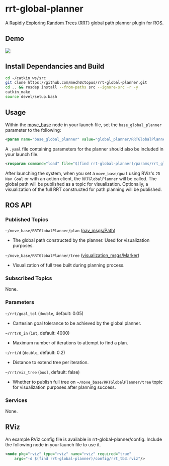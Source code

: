 # rrt-global-planner
A [Rapidly Exploring Random Trees (RRT)](https://en.wikipedia.org/wiki/Rapidly-exploring_random_tree) global path planner plugin for ROS.

## Demo
![](https://github.com/mech0ctopus/rrt-global-planner/raw/main/assets/rrt_tb3_rviz.gif)

## Install Dependancies and Build
```bash
cd ~/catkin_ws/src
git clone https://github.com/mech0ctopus/rrt-global-planner.git
cd .. && rosdep install --from-paths src --ignore-src -r -y
catkin_make
source devel/setup.bash
```

## Usage
Within the [move\_base](https://wiki.ros.org/move_base) node in your launch file, set the ````base_global_planner```` parameter to the following:
```xml
<param name="base_global_planner" value="global_planner/RRTGlobalPlanner"/>
```

A ```.yaml``` file containing parameters for the planner should also be included in your launch file. 
```xml
<rosparam command="load" file="$(find rrt-global-planner)/params/rrt_global_planner.yaml" />
```

After launching the system, when you set a ```move_base/goal``` using RViz's ```2D Nav Goal``` or with an action client, the ```RRTGlobalPlanner``` will be called. The global path will be published as a topic for visualization. Optionally, a visualization of the full RRT constructed for path planning will be published.

## ROS API
### Published Topics
`~/move_base/RRTGlobalPlanner/plan` ([nav\_msgs/Path](http://docs.ros.org/api/nav_msgs/html/msg/Path.html))
- The global path constructed by the planner. Used for visualization purposes.

`~/move_base/RRTGlobalPlanner/tree` ([visualization\_msgs/Marker](http://docs.ros.org/en/api/visualization_msgs/html/msg/Marker.html))
- Visualization of full tree built during planning process.

### Subscribed Topics
None.

### Parameters
`~/rrt/goal_tol` (`double`, default: 0.05)
- Cartesian goal tolerance to be achieved by the global planner.

`~/rrt/K_in` (`int`, default: 4000)
- Maximum number of iterations to attempt to find a plan.

`~/rrt/d` (`double`, default: 0.2)
- Distance to extend tree per iteration.

`~/rrt/viz_tree` (`bool`, default: false)
- Whether to publish full tree on `~/move_base/RRTGlobalPlanner/tree` topic for visualization purposes after planning success. 

### Services
None.

## RViz
An example RViz config file is available in rrt-global-planner/config. Include the following node in your launch file to use it.
```xml
<node pkg="rviz" type="rviz" name="rviz" required="true"
    args="-d $(find rrt-global-planner)/config/rrt_tb3.rviz"/>
```